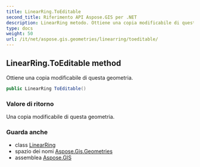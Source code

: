 ```yaml
---
title: LinearRing.ToEditable
second_title: Riferimento API Aspose.GIS per .NET
description: LinearRing metodo. Ottiene una copia modificabile di questa geometria.
type: docs
weight: 50
url: /it/net/aspose.gis.geometries/linearring/toeditable/
---
```

## LinearRing.ToEditable method

Ottiene una copia modificabile di questa geometria.

```csharp
public LinearRing ToEditable()
```

### Valore di ritorno

Una copia modificabile di questa geometria.

### Guarda anche

* class [LinearRing](../)
* spazio dei nomi [Aspose.Gis.Geometries](../../linearring/)
* assemblea [Aspose.GIS](../../../)


